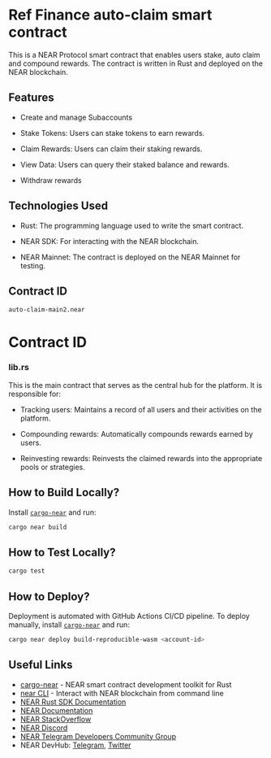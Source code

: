 #  Ref Finance auto-claim  smart contract

This is a NEAR Protocol smart contract that enables users stake, auto claim and compound rewards. The contract is written in Rust and deployed on the NEAR blockchain.


## Features
- Create and manage Subaccounts 

- Stake Tokens: Users can stake tokens to earn rewards.

- Claim Rewards: Users can claim their staking rewards.

- View Data: Users can query their staked balance and rewards.

- Withdraw rewards



## Technologies Used
- Rust: The programming language used to write the smart contract.

- NEAR SDK: For interacting with the NEAR blockchain.

- NEAR Mainnet: The contract is deployed on the NEAR Mainnet for testing.


## Contract ID
```
auto-claim-main2.near
```



# Contract ID

### lib.rs
This is the main contract that serves as the central hub for the platform. It is responsible for:

- Tracking users: Maintains a record of all users and their activities on the platform.

- Compounding rewards: Automatically compounds rewards earned by users.

- Reinvesting rewards: Reinvests the claimed rewards into the appropriate pools or strategies.








## How to Build Locally?

Install [`cargo-near`](https://github.com/near/cargo-near) and run:

```bash
cargo near build
```

## How to Test Locally?

```bash
cargo test
```


## How to Deploy?

Deployment is automated with GitHub Actions CI/CD pipeline.
To deploy manually, install [`cargo-near`](https://github.com/near/cargo-near) and run:

```bash
cargo near deploy build-reproducible-wasm <account-id>
```

## Useful Links

- [cargo-near](https://github.com/near/cargo-near) - NEAR smart contract development toolkit for Rust
- [near CLI](https://near.cli.rs) - Interact with NEAR blockchain from command line
- [NEAR Rust SDK Documentation](https://docs.near.org/sdk/rust/introduction)
- [NEAR Documentation](https://docs.near.org)
- [NEAR StackOverflow](https://stackoverflow.com/questions/tagged/nearprotocol)
- [NEAR Discord](https://near.chat)
- [NEAR Telegram Developers Community Group](https://t.me/neardev)
- NEAR DevHub: [Telegram](https://t.me/neardevhub), [Twitter](https://twitter.com/neardevhub)
